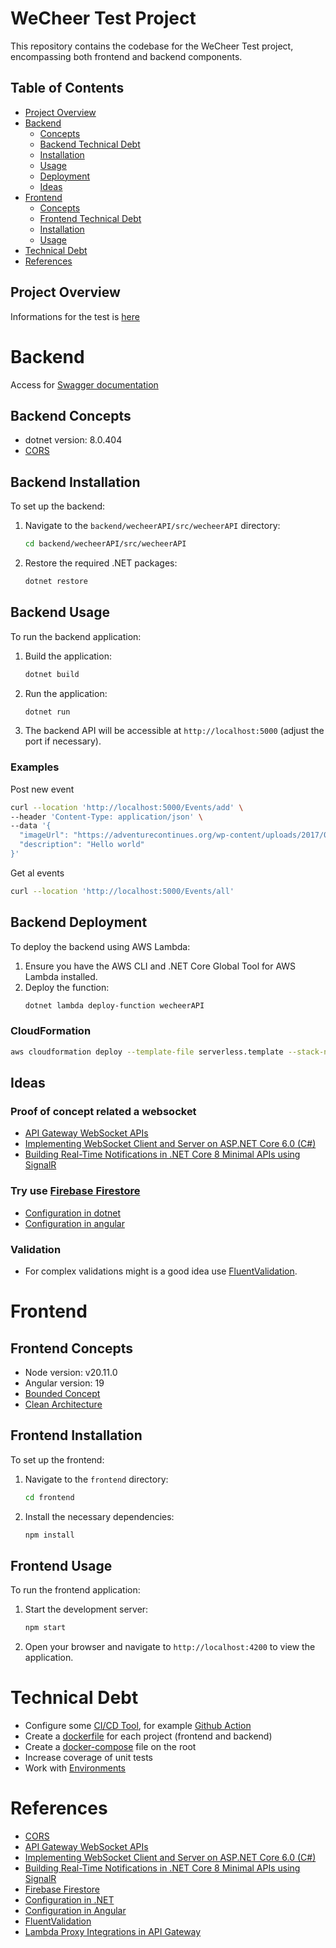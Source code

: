 
# WeCheer Test Project

This repository contains the codebase for the WeCheer Test project, encompassing both frontend and backend components.

## Table of Contents

- [Project Overview](#project-overview)
- [Backend](#backend)
   - [Concepts](#backend-concepts)
   - [Backend Technical Debt](#frontend-technical-debt)
   - [Installation](#backend-installation)
   - [Usage](#backend-usage)
   - [Deployment](#backend-deployment)
   - [Ideas](#ideas)
- [Frontend](#frontend)
   - [Concepts](#frontend-concepts)
   - [Frontend Technical Debt](#frontend-technical-debt)
   - [Installation](#frontend-installation)
   - [Usage](#frontend-usage)
- [Technical Debt](#technical-debt)
- [References](#references)

## Project Overview

Informations for the test is [here](./assets/Fullstack%20Developer%20Exercise.pdf)

# Backend

Access for [Swagger documentation](https://bxd49qhwtj.execute-api.eu-north-1.amazonaws.com/index.html)

## Backend Concepts
- dotnet version: 8.0.404
- [CORS](https://aws.amazon.com/what-is/cross-origin-resource-sharing/)

## Backend Installation

To set up the backend:

1. Navigate to the `backend/wecheerAPI/src/wecheerAPI` directory:
   ```bash
   cd backend/wecheerAPI/src/wecheerAPI
   ```
2. Restore the required .NET packages:
   ```bash
   dotnet restore
   ```

## Backend Usage

To run the backend application:

1. Build the application:
   ```bash
   dotnet build
   ```
2. Run the application:
   ```bash
   dotnet run
   ```
3. The backend API will be accessible at `http://localhost:5000` (adjust the port if necessary).

### Examples

Post new event
```bash
curl --location 'http://localhost:5000/Events/add' \
--header 'Content-Type: application/json' \
--data '{
  "imageUrl": "https://adventurecontinues.org/wp-content/uploads/2017/05/url_istock_nicozorn_thumb800.jpg",
  "description": "Hello world"
}'
```

Get al events
```bash
curl --location 'http://localhost:5000/Events/all'
```

## Backend Deployment

To deploy the backend using AWS Lambda:

1. Ensure you have the AWS CLI and .NET Core Global Tool for AWS Lambda installed.
2. Deploy the function:
   ```bash
   dotnet lambda deploy-function wecheerAPI
   ```

### CloudFormation
```bash
aws cloudformation deploy --template-file serverless.template --stack-name wecheerAPIStack --capabilities CAPABILITY_NAMED_IAM
```

## Ideas

### Proof of concept related a websocket
- [API Gateway WebSocket APIs](https://docs.aws.amazon.com/apigateway/latest/developerguide/apigateway-websocket-api.html)
- [Implementing WebSocket Client and Server on ASP.NET Core 6.0 (C#)](https://medium.com/bina-nusantara-it-division/implementing-websocket-client-and-server-on-asp-net-core-6-0-c-4fbda11dbceb)
- [Building Real-Time Notifications in .NET Core 8 Minimal APIs using SignalR](https://medium.com/@umairg404/building-real-time-notifications-in-net-core-8-minimal-apis-using-signalr-c2eb9edfb68c)

### Try use [Firebase Firestore](https://firebase.google.com/docs/firestore)
- [Configuration in dotnet](https://pieterdlinde.medium.com/netcore-and-cloud-firestore-94628943eb3c)
- [Configuration in angular](https://medium.com/@hsingh_82678/integrating-firebase-with-your-angular-app-a-step-by-step-guide-b8e0006fc3a7)

### Validation
- For complex validations might is a good idea use [FluentValidation](https://docs.fluentvalidation.net/en/latest/).

# Frontend

## Frontend Concepts
- Node version: v20.11.0
- Angular version: 19
- [Bounded Concept](https://martinfowler.com/bliki/BoundedContext.html)
- [Clean Architecture](https://blog.cleancoder.com/uncle-bob/2012/08/13/the-clean-architecture.html)

## Frontend Installation

To set up the frontend:

1. Navigate to the `frontend` directory:
   ```bash
   cd frontend
   ```
2. Install the necessary dependencies:
   ```bash
   npm install
   ```

## Frontend Usage

To run the frontend application:

1. Start the development server:
   ```bash
   npm start
   ```
2. Open your browser and navigate to `http://localhost:4200` to view the application.

# Technical Debt
- Configure some [CI/CD Tool](https://www.redhat.com/en/topics/devops/what-is-ci-cd), for example [Github Action](https://github.com/features/actions)
- Create a [dockerfile](https://docs.docker.com/reference/dockerfile/) for each project (frontend and backend)
- Create a [docker-compose](https://docs.docker.com/compose/) file on the root
- Increase coverage of unit tests
- Work with [Environments](https://angular.dev/tools/cli/environments)

# References

- [CORS](https://aws.amazon.com/pt/what-is/cors/)
- [API Gateway WebSocket APIs](https://docs.aws.amazon.com/apigateway/latest/developerguide/apigateway-websocket-api-overview.html)
- [Implementing WebSocket Client and Server on ASP.NET Core 6.0 (C#)](https://medium.com/@marcel.landin/implementing-websocket-client-and-server-on-asp-net-core-6-0-c-1e1f9c8e0b59)
- [Building Real-Time Notifications in .NET Core 8 Minimal APIs using SignalR](https://medium.com/@marcel.landin/building-real-time-notifications-in-net-core-8-minimal-apis-using-signalr-1e1f9c8e0b59)
- [Firebase Firestore](https://firebase.google.com/docs/firestore)
- [Configuration in .NET](https://pieterdlinde.medium.com/configuration-in-net-6-0-1e1f9c8e0b59)
- [Configuration in Angular](https://medium.com/@pieterdlinde/configuration-in-angular-1e1f9c8e0b59)
- [FluentValidation](https://docs.fluentvalidation.net/en/latest/)
- [Lambda Proxy Integrations in API Gateway](https://docs.aws.amazon.com/apigateway/latest/developerguide/set-up-lambda-proxy-integrations.html)

